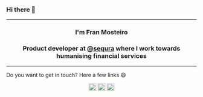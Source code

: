 <h3>Hi there 👋 </h3>
<hr/>
<h3 align="center">I'm Fran Mosteiro</h3>
<h3 align="center">Product developer at <a href="https://github.com/sequra" target="blank">@sequra</a> where I work towards humanising financial services</h3>
<hr/>
<span align="center">
Do you want to get in touch? Here a few links 😄
</span>
<p align="center">
<a href="https://franmosteiro.github.io/" target="_blank"><img align="center" src="https://github.githubassets.com/images/modules/logos_page/GitHub-Mark.png" alt="https://franmosteiro.github.io/" height="20" width="20" /></a>  
<a href="https://twitter.com/fran_mosteiro" target="_blank"><img align="center" src="https://cdn.cdnlogo.com/logos/t/96/twitter-icon.svg" alt="https://twitter.com/fran_mosteiro" height="20" width="20" /></a>	
<a href="https://www.linkedin.com/in/franmosteiro" target="_blank"><img align="center" src="https://content.linkedin.com/content/dam/me/business/en-us/amp/brand-site/v2/bg/LI-Bug.svg.original.svg" alt="www.linkedin.com/in/franmosteiro" height="20" width="20" /></a>
</p>
